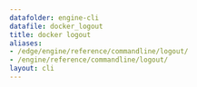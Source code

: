 ```yaml
---
datafolder: engine-cli
datafile: docker_logout
title: docker logout
aliases:
- /edge/engine/reference/commandline/logout/
- /engine/reference/commandline/logout/
layout: cli
---
```


<!--
此页面是根据 Docker 源代码自动生成的。如果您想建议更改此处显示的文本，请在 GitHub 上的源代码仓库中打开一个工单或拉取请求：

https://github.com/docker/cli
-->
